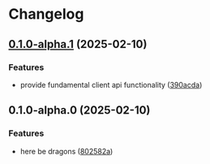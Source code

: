 # Changelog

## [0.1.0-alpha.1](https://github.com/enymawse/mousefart/compare/mousefart-v0.1.0-alpha.0...mousefart-v0.1.0-alpha.1) (2025-02-10)


### Features

* provide fundamental client api functionality ([390acda](https://github.com/enymawse/mousefart/commit/390acdaec08106010b31e9263a865e308aca1f2b))

## 0.1.0-alpha.0 (2025-02-10)


### Features

* here be dragons ([802582a](https://github.com/enymawse/mousefart/commit/802582aaa34c7c330a0d4d80b70c05d001e95157))
